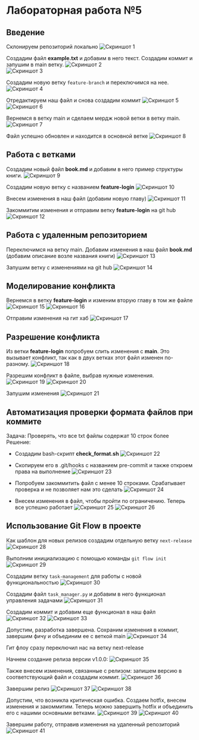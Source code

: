 # Лабораторная работа №5

## Введение

Склонируем репозиторий локально
![Скриншот 1](/screenshots/Screenshot_1.png)  

Создадим файл **example.txt** и добавим в него текст. Создадим коммит и запушим в main ветку.
![Скриншот 2](/screenshots/Screenshot_2.png)  
![Скриншот 3](/screenshots/Screenshot_3.png)  

Создадим новую ветку ```feature-branch``` и переключимся на нее. 
![Скриншот 4](/screenshots/Screenshot_4.png)  

Отредактируем наш файл и снова создадим коммит
![Скриншот 5](/screenshots/Screenshot_5.png)  
![Скриншот 6](/screenshots/Screenshot_6.png)  

Вернемся в ветку main и сделаем мердж новой ветки в ветку main.
![Скриншот 7](/screenshots/Screenshot_7.png)  

Файл успешно обновлен и находится в основной ветке
![Скриншот 8](/screenshots/Screenshot_8.png)  


## Работа с ветками
Создадим новый файл **book.md** и добавим в него пример структуры книги. 
![Скриншот 9](/screenshots/Screenshot_9.png)  

Создадим новую ветку с названием **feature-login**
![Скриншот 10](/screenshots/Screenshot_10.png) 

Внесем изменения в наш файл (добавим новую главу)
![Скриншот 11](/screenshots/Screenshot_11.png) 

Закоммитим изменения и отправим ветку **feature-login** на git hub
![Скриншот 12](/screenshots/Screenshot_12.png) 


## Работа с удаленным репозиторием
Переключимся на ветку main. Добавим изменения в наш файл **book.md** (добавим описание возле названия книги)
![Скриншот 13](/screenshots/Screenshot_13.png) 

Запушим ветку с изменениями на git hub
![Скриншот 14](/screenshots/Screenshot_14.png) 

## Моделирование конфликта
Вернемся в ветку **feature-login** и изменим вторую главу в том же файле
![Скриншот 15](/screenshots/Screenshot_15.png) 
![Скриншот 16](/screenshots/Screenshot_16.png) 

Отправим изменения на гит хаб
![Скриншот 17](/screenshots/Screenshot_17.png) 

## Разрешение конфликта
Из ветки **feature-login** попробуем слить изменения с **main**. Это вызывает конфликт, так как в двух ветках этот файл изменен по-разному.
![Скриншот 18](/screenshots/Screenshot_18.png) 

Разрешим конфликт в файле, выбрав нужные изменения.
![Скриншот 19](/screenshots/Screenshot_19.png) 
![Скриншот 20](/screenshots/Screenshot_20.png) 

Запушим изменения
![Скриншот 21](/screenshots/Screenshot_21.png) 


## Автоматизация проверки формата файлов при коммите
Задача: Проверять, что все txt файлы содержат 10 строк более
Решение:
* Создадим bash-скрипт **check_format.sh** 
![Скриншот 22](/screenshots/Screenshot_23.png)

* Скопируем его в .git/hooks с названием pre-commit и также откроем права на выполнение
![Скриншот 23](/screenshots/Screenshot_22.png)

* Попробуем закоммитить файл с менее 10 строками. Срабатывает проверка и не позволяет нам это сделать
![Скриншот 24](/screenshots/Screenshot_26.png)

* Внесем изменения в файл, чтобы пройти по ограничению. Теперь все успешно работает
![Скриншот 25](/screenshots/Screenshot_24.png)
![Скриншот 26](/screenshots/Screenshot_25.png)


## Использование Git Flow в проекте
Как шаблон для новых релизов создадим отдельную ветку `next-release`
![Скриншот 28](/screenshots/Screenshot_27.png)

Выполним инициализацию с помощью команды `git flow init`
![Скриншот 29](/screenshots/Screenshot_29.png)

Создадим ветку `task-management` для работы с новой функциональностью 
![Скриншот 30](/screenshots/Screenshot_30.png)

Создадим файл `task_manager.py` и добавим в него функционал управления задачами
![Скриншот 31](/screenshots/Screenshot_31.png)

Создадим коммит и добавим еще функционал в наш файл
![Скриншот 32](/screenshots/Screenshot_32.png)
![Скриншот 33](/screenshots/Screenshot_33.png)

Допустим, разработка завершена. Сохраним изменения в коммит, завершим фичу и объединим ее с веткой main
![Скриншот 34](/screenshots/Screenshot_34.png)

Гит флоу сразу переключил нас на ветку next-release

Начнем создание релиза версии v1.0.0:
![Скриншот 35](/screenshots/Screenshot_35.png)

Также внесем изменения, связанные с релизом: запишем версию в соответствующий файл и создадим коммит.
![Скриншот 36](/screenshots/Screenshot_36.png)

Завершим релиз
![Скриншот 37](/screenshots/Screenshot_37.png)
![Скриншот 38](/screenshots/Screenshot_38.png)

Допустим, что возникла критическая ошибка. Создаем hotfix, внесем изменения и закоммитим. Теперь можно завершить hotfix и объединить его с нашими основными ветками.
![Скриншот 39](/screenshots/Screenshot_39.png)
![Скриншот 40](/screenshots/Screenshot_40.png)

Завершим работу, отправив изменения на удаленный репозиторий
![Скриншот 41](/screenshots/Screenshot_41.png)
